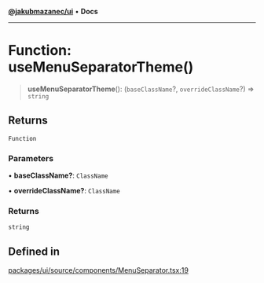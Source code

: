 [**@jakubmazanec/ui**](../README.md) • **Docs**

---

# Function: useMenuSeparatorTheme()

> **useMenuSeparatorTheme**(): (`baseClassName`?, `overrideClassName`?) => `string`

## Returns

`Function`

### Parameters

• **baseClassName?**: `ClassName`

• **overrideClassName?**: `ClassName`

### Returns

`string`

## Defined in

[packages/ui/source/components/MenuSeparator.tsx:19](https://github.com/jakubmazanec/tools/blob/29163046acd1da0224b08fd05ca40f385e9ab4e5/packages/ui/source/components/MenuSeparator.tsx#L19)
